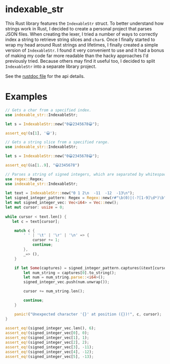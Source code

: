 # indexable_str

This Rust library features the `IndexableStr` struct. To better understand how strings work in Rust, I decided to create a personal project that parses JSON files. When creating the lexer, I tried a number of ways to correctly index a string to retrieve string slices and `char`s. Once I finally started to wrap my head around Rust strings and lifetimes, I finally created a simple version of `IndexableStr`. I found it very convenient to use and it had a bonus of making my code far more readable than the hacky approaches I'd previously tried. Because others may find it useful too, I decided to split `IndexableStr` into a separate library project.

See the <a href="https://mdg1019.github.io/indexable_str/doc/indexable_str/index.html" target="_blank">rustdoc file</a> for the api details.

# Examples
```rust
// Gets a char from a specified index.
use indexable_str::IndexableStr;

let s = IndexableStr::new("0😀2345678😀");

assert_eq!(s[1], '😀');
```

```rust
// Gets a string slice from a specified range.
use indexable_str::IndexableStr;

let s = IndexableStr::new("0😀2345678😀");

assert_eq!(&s[1..9], "😀2345678")
```

```rust
// Parses a string of signed integers, which are separated by whitespace
use regex::Regex;
use indexable_str::IndexableStr;
  
let text = IndexableStr::new("0 1 2\n  -11  -12  -13\n");
let signed_integer_pattern: Regex = Regex::new(r#"\b(0)|(-?[1-9]\d*)\b"#).unwrap();
let mut signed_integer_vec: Vec<i64> = Vec::new();
let mut cursor: usize = 0;
 
while cursor < text.len() {
   let c = text[cursor];

    match c {
        ' ' | '\t' | '\r' | '\n' => {
            cursor += 1;
            continue;
        },
        _=> (), 
    }

    if let Some(captures) = signed_integer_pattern.captures(&text[cursor..]) {
        let num_string = captures[0].to_string();
        let num = num_string.parse::<i64>();
        signed_integer_vec.push(num.unwrap());

        cursor += num_string.len();

        continue;
    }

    panic!("Unexpected character '{}' at position ({})!", c, cursor);
}
 
assert_eq!(signed_integer_vec.len(), 6);
assert_eq!(signed_integer_vec[0], 0);
assert_eq!(signed_integer_vec[1], 1);
assert_eq!(signed_integer_vec[2], 2);
assert_eq!(signed_integer_vec[3], -11);
assert_eq!(signed_integer_vec[4], -12);
assert_eq!(signed_integer_vec[5], -13);
```
